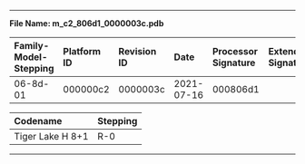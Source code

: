 ___  
**File Name: m_c2_806d1_0000003c.pdb**  
  
 | Family-Model-Stepping | Platform ID | Revision ID | Date | Processor Signature | Extended Signature |  
 | :--------------------- | :----------- | :----------- | :---- | :------------------- | :------------------ |  
 | 06-8d-01 | 000000c2 | 0000003c | 2021-07-16 | 000806d1 |  |  
  
 | Codename | Stepping |  
 | :--- | :--- |  
 | Tiger Lake H 8+1 | R-0 |  
  
___  
